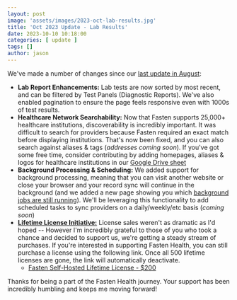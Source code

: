 ```yaml
---
layout: post
image: 'assets/images/2023-oct-lab-results.jpg'
title: 'Oct 2023 Update - Lab Results'
date: 2023-10-10 10:18:00
categories: [ update ]
tags: []
author: jason
---
```



We've made a number of changes since our [last update in August](https://www.reddit.com/r/selfhosted/comments/165cpu4/fasten_health_open_source_personal_health_record/):

- **Lab Report Enhancements:** Lab tests are now sorted by most recent, and can be filtered by Test Panels (Diagnostic Reports). We've also enabled pagination to ensure the page feels responsive even with 1000s of test results.
- **Healthcare Network Searchability:** Now that Fasten supports 25,000+ healthcare institutions, discoverability is incredibly important. It was difficult to search for providers because Fasten required an exact match before displaying institutions. That's now been fixed, and you can also search against aliases & tags (*addresses coming soon*). If you've got some free time, consider contributing by adding homepages, aliases & logos for healthcare institutions in our [Google Drive sheet](https://docs.google.com/spreadsheets/d/1ZSgwfd7kwxSnimk4yofIFcR8ZMUls0zi9SZpRiOJBx0/edit#gid=1410302844)
- **Background Processing & Scheduling:** We added support for background processing, meaning that you can visit another website or close your browser and your record sync will continue in the background (and we added a new page showing you which [background jobs are still running](https://imgur.com/CEyEmH6)). We'll be leveraging this functionality to add scheduled tasks to sync providers on a daily/weekly/etc basis (*coming soon*)
- [**Lifetime License Initiative:**](https://docs.fastenhealth.com/FUNDRAISING.html)  License sales weren't as dramatic as I'd hoped -- However I'm incredibly grateful to those of you who took a chance and decided to support us, we're getting a steady stream of purchases. If you're interested in supporting Fasten Health, you can still purchase a license using the following link. Once all 500 lifetime licenses are gone, the link will automatically deactivate.
    - [Fasten Self-Hosted Lifetime License - $200](https://buy.stripe.com/fZe00deiUexS58Y4gg)


Thanks for being a part of the Fasten Health journey. Your support has been incredibly humbling and keeps me moving forward!
